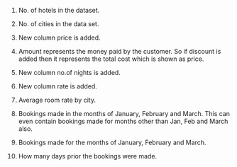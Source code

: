 
1. No. of hotels in the dataset.

2. No. of cities in the data set.

3. New column price is added.

4. Amount represents the money paid by the customer. So if discount is added then it represents the total cost which is shown as price.

5. New column no.of nights is added.

6. New column rate is added.

7. Average room rate by city.

8. Bookings made in the months of January, February and March. This can even contain bookings made for months other than Jan, Feb and March also.

9. Bookings made for the months of January, February and March.

10. How many days prior the bookings were made.
